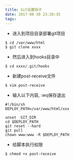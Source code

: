 ```yaml
---
title: Git设置钩子
date: 2017-08-30 23:20:35
tags:
---
```

* 进入到项目目录部署git项目
```
$ cd /var/www/html
$ git clone xxxx
```
* 然后进入到hooks目录中

<!-- more -->
```
$ cd xxxx/.git/hooks
```
* 新建post-receive文件
```
$ vim post-receive
```
* 输入以下内容, :wq保存退出
```
#!/bin/sh
DEPLOY_PATH=/var/www/html/xxx

unset  GIT_DIR
cd $DEPLOY_PATH
git reset --hard
git pull
chown www:www -R $DEPLOY_PATH
```
* 给脚本执行权限
```
$ chmod +x post-receive
```